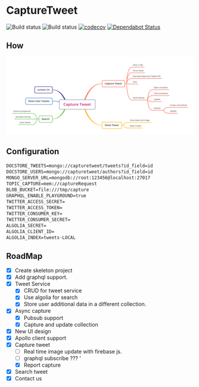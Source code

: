 # CaptureTweet

![Build status](https://github.com/rayyildiz/capture-tweet/workflows/build/badge.svg)
![Build status](https://github.com/rayyildiz/capture-tweet/workflows/pull-request/badge.svg)
[![codecov](https://codecov.io/gh/rayyildiz/capture-tweet/branch/main/graph/badge.svg?token=58YR43PZFS)](https://codecov.io/gh/rayyildiz/capture-tweet)
[![Dependabot Status](https://api.dependabot.com/badges/status?host=github&repo=rayyildiz/capture-tweet&identifier=272198663)](https://dependabot.com)

## How

![](docs/CaptureTweet.png)

## Configuration

```dotenv
DOCSTORE_TWEETS=mongo://capturetweet/tweets?id_field=id
DOCSTORE_USERS=mongo://capturetweet/authors?id_field=id
MONGO_SERVER_URL=mongodb://root:123456@localhost:27017
TOPIC_CAPTURE=mem://captureRequest
BLOB_BUCKET=file:///tmp/capture
GRAPHQL_ENABLE_PLAYGROUND=true
TWITTER_ACCESS_SECRET=
TWITTER_ACCESS_TOKEN=
TWITTER_CONSUMER_KEY=
TWITTER_CONSUMER_SECRET=
ALGOLIA_SECRET=
ALGOLIA_CLIENT_ID=
ALGOLIA_INDEX=tweets-LOCAL
```

## RoadMap

- [x] Create skeleton project
- [x] Add graphql support.
- [x] Tweet Service
  - [x] CRUD for tweet service
  - [x] Use algolia for search
  - [x] Store user additional data in a different collection.
- [x] Async capture 
  - [x] Pubsub support
  - [x] Capture and update collection
- [x] New UI design
- [x] Apollo client support
- [x] Capture tweet 
  - [ ] Real time image update with firebase js.
  - [ ] graphql subscribe ??? '
  - [x] Report capture
- [x] Search tweet
- [x] Contact us
